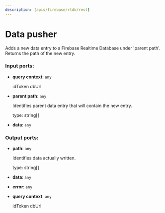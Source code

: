 ```yaml
---
description: [apis/firebase/rtdb/rest]
---
```


# Data pusher

Adds a new data entry to a Firebase Realtime Database under 'parent path'.
Returns the path of the new entry.

### Input ports:

* __query context__: ` any `

    idToken
    dbUrl


* __parent path__: ` any `

    Identifies parent data entry that will contain the new entry.
    
    type: string[]


* __data__: ` any `

### Output ports:

* __path__: ` any `

    Identifies data actually written.
    
    type: string[]


* __data__: ` any `


* __error__: ` any `


* __query context__: ` any `

    idToken
    dbUrl

